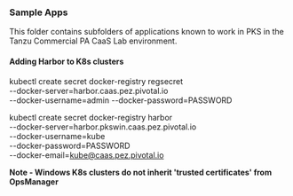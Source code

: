 ### Sample Apps

This folder contains subfolders of applications known to work in PKS in the Tanzu Commercial PA CaaS Lab environment.


#### Adding Harbor to K8s clusters

kubectl create secret  docker-registry regsecret \
--docker-server=harbor.caas.pez.pivotal.io \
--docker-username=admin --docker-password=PASSWORD

kubectl create secret docker-registry harbor \
--docker-server=harbor.pkswin.caas.pez.pivotal.io \
--docker-username=kube \
--docker-password=PASSWORD \
--docker-email=kube@caas.pez.pivotal.io

**Note - Windows K8s clusters do not inherit 'trusted certificates' from OpsManager**
